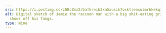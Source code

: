 ```yaml
---
src: https://i.postimg.cc/zGBcZmz2/bafkreib3xa5ausik7oxktleexulmrbkekqibi6typwt2q7e6uxbcfmdfwu.jpg
alt: Digital sketch of Jamie the raccoon man with a big shit-eating grin that
  shows off his fangs.
type: mine
---
```

